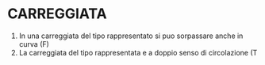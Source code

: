# CARREGGIATA #

1. In una carreggiata del tipo rappresentato si puo sorpassare anche in curva (F)
2. La carreggiata del tipo rappresentata e a doppio senso di circolazione (T


